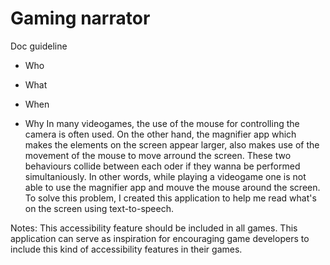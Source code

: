 # Gaming narrator

Doc guideline
- Who
- What
- When

- Why
In many videogames, the use of the mouse for controlling the camera is often used. On the other hand, the magnifier app which makes the elements on the screen appear larger, also makes use of the movement of the mouse to move arround the screen. These two behaviours collide between each oder if they wanna be performed simultaniously. In other words, while playing a videogame one is not able to use the magnifier app and mouve the mouse around the screen. 
To solve this problem, I created this application to help me read what's on the screen using text-to-speech.

Notes:
This accessibility feature should be included in all games. This application can serve as inspiration for encouraging game developers to include this kind of accessibility features in their games. 

